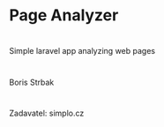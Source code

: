 # Page Analyzer
#
#
Simple laravel app analyzing web pages
#
#
Boris Strbak
#
#
Zadavatel: simplo.cz
